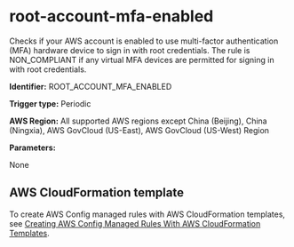 # root\-account\-mfa\-enabled<a name="root-account-mfa-enabled"></a>

Checks if your AWS account is enabled to use multi\-factor authentication \(MFA\) hardware device to sign in with root credentials\. The rule is NON\_COMPLIANT if any virtual MFA devices are permitted for signing in with root credentials\.

**Identifier:** ROOT\_ACCOUNT\_MFA\_ENABLED

**Trigger type:** Periodic

**AWS Region:** All supported AWS regions except China \(Beijing\), China \(Ningxia\), AWS GovCloud \(US\-East\), AWS GovCloud \(US\-West\) Region

**Parameters:**

None  

## AWS CloudFormation template<a name="w29aac11c33c17b7d291c15"></a>

To create AWS Config managed rules with AWS CloudFormation templates, see [Creating AWS Config Managed Rules With AWS CloudFormation Templates](aws-config-managed-rules-cloudformation-templates.md)\.